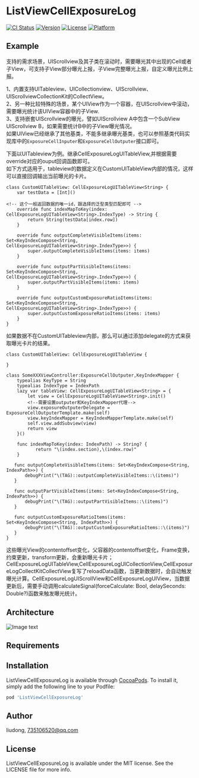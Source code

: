 # ListViewCellExposureLog

[![CI Status](https://img.shields.io/travis/liudong/ListViewCellExposureLog.svg?style=flat)](https://travis-ci.org/liudong/ListViewCellExposureLog)
[![Version](https://img.shields.io/cocoapods/v/ListViewCellExposureLog.svg?style=flat)](https://cocoapods.org/pods/ListViewCellExposureLog)
[![License](https://img.shields.io/cocoapods/l/ListViewCellExposureLog.svg?style=flat)](https://cocoapods.org/pods/ListViewCellExposureLog)
[![Platform](https://img.shields.io/cocoapods/p/ListViewCellExposureLog.svg?style=flat)](https://cocoapods.org/pods/ListViewCellExposureLog)

## Example
支持的需求场景，UIScrollview及其子类在滚动时，需要曝光其中出现的Cell或者子View，可支持子View部分曝光上报，子View完整曝光上报，自定义曝光比例上报。  

1、内置支持UITableview、UICollectionview、UIScrollview、UIScrollviewCollectionKit的CollectView。  
2、另一种比较特殊的场景，某个UIView作为一个容器，在UIScrollview中滚动，需要曝光统计该UIView容器中的子View.  
3、支持嵌套UIScrollview的曝光，譬如UIScrollview A中包含一个SubView UIScrollview B，如果需要统计B中的子View曝光情况。  
如果UIView已经继承了其他基类，不能多继承曝光基类，也可以参照基类代码实现库中的`ExposureCellInputer`和`ExposureCellOutputer`接口即可。

下面以UITableview为例。继承CellExposureLogUITableView,并根据需要override对应的ouput回调函数即可。  
如下方式适用于，tableview的数据定义在CustomUITableView内部的情况，这样可以直接回调输出当前曝光的卡片。
```
class CustomUITableView: CellExposureLogUITableView<String> {
    var testData = [Int]()

<!-- 这个一般返回数据的唯一id，跟选择的泛型类型匹配即可 -->
    override func indexMapToKey(index: CellExposureLogUITableView<String>.IndexType) -> String {
        return String(testData[index.row])
    }

    override func outputCompleteVisibleItems(items: Set<KeyIndexCompose<String, CellExposureLogUITableView<String>.IndexType>>) {
        super.outputCompleteVisibleItems(items: items)
    }

    override func outputPartVisibleItems(items: Set<KeyIndexCompose<String, CellExposureLogUITableView<String>.IndexType>>) {
        super.outputPartVisibleItems(items: items)
    }

    override func outputCustomExposureRatioItems(items: Set<KeyIndexCompose<String, CellExposureLogUITableView<String>.IndexType>>) {
        super.outputCustomExposureRatioItems(items: items)
    }
}
```
如果数据不在CustomUITableview内部，那么可以通过添加delegate的方式来获取曝光卡片的结果。
```
class CustomUITableView: CellExposureLogUITableView {

}

class SomeXXXViewController:ExposureCellOutputer,KeyIndexMapper {
    typealias KeyType = String
    typealias IndexType = IndexPath
    lazy var tableView: CellExposureLogUITableView<String> = {
        let view = CellExposureLogUITableView<String>.init()
        <!--需要设置outputer和KeyIndexMapper代理-->
        view.exposureOutputerDelegate = ExposureCellOutputerTemplate.make(self)
        view.keyIndexMapper = KeyIndexMapperTemplate.make(self)
        self.view.addSubview(view)
        return view
    }()

    func indexMapToKey(index: IndexPath) -> String? {
           return "\(index.section),\(index.row)"
    }

   func outputCompleteVisibleItems(items: Set<KeyIndexCompose<String, IndexPath>>) {
       debugPrint("\(TAG)::outputCompleteVisibleItems::\(items)")
   }

   func outputPartVisibleItems(items: Set<KeyIndexCompose<String, IndexPath>>) {
       debugPrint("\(TAG)::outputPartVisibleItems::\(items)")
   }

   func outputCustomExposureRatioItems(items: Set<KeyIndexCompose<String, IndexPath>>) {
       debugPrint("\(TAG)::outputCustomExposureRatioItems::\(items)")
   }
}
```
这些曝光View的contentoffset变化，父容器的contentoffset变化，Frame变换，约束更新，transform更新，会重新曝光卡片；  
CellExposureLogUITableView,CellExposureLogUICollectionView,CellExposureLogCollectKitCollectView复写了reloadData函数，当更新数据时，会自动触发曝光计算。CellExposureLogUIScrollView和CellExposureLogUIView，当数据更新后，需要手动调用calculateSignal(forceCalculate: Bool, delaySeconds: Double?)函数来触发曝光统计。

## Architecture

![Image text](https://gitlab.corp.youdao.com/luna-ios-framework/listviewcellexposurelog/-/raw/master/images/architecture_UML.jpg)

## Requirements

## Installation

ListViewCellExposureLog is available through [CocoaPods](https://cocoapods.org). To install
it, simply add the following line to your Podfile:

```ruby
pod 'ListViewCellExposureLog'
```

## Author

liudong, 735106520@qq.com

## License

ListViewCellExposureLog is available under the MIT license. See the LICENSE file for more info.
